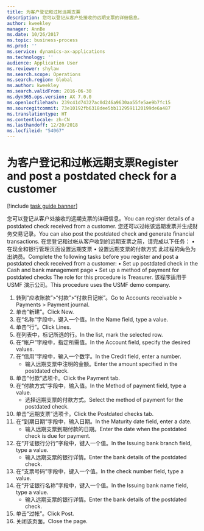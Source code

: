 ```yaml
---
title: 为客户登记和过帐远期支票
description: 您可以登记从客户处接收的远期支票的详细信息。
author: kweekley
manager: AnnBe
ms.date: 10/26/2017
ms.topic: business-process
ms.prod: ''
ms.service: dynamics-ax-applications
ms.technology: ''
audience: Application User
ms.reviewer: shylaw
ms.search.scope: Operations
ms.search.region: Global
ms.author: kweekley
ms.search.validFrom: 2016-06-30
ms.dyn365.ops.version: AX 7.0.0
ms.openlocfilehash: 239c41d74327ac0d246a9630aa55fe5ae9b7fc15
ms.sourcegitcommit: 73e10192fb6318dee5bb1129591120199de6a487
ms.translationtype: HT
ms.contentlocale: zh-CN
ms.lasthandoff: 12/20/2018
ms.locfileid: "54067"
---
```

# <a name="register-and-post-a-postdated-check-for-a-customer"></a><span data-ttu-id="c5da8-103">为客户登记和过帐远期支票</span><span class="sxs-lookup"><span data-stu-id="c5da8-103">Register and post a postdated check for a customer</span></span>

[!include [task guide banner](../../includes/task-guide-banner.md)]

<span data-ttu-id="c5da8-104">您可以登记从客户处接收的远期支票的详细信息。</span><span class="sxs-lookup"><span data-stu-id="c5da8-104">You can register details of a postdated check received from a customer.</span></span> <span data-ttu-id="c5da8-105">您还可以过帐该远期发票并生成财务交易记录。</span><span class="sxs-lookup"><span data-stu-id="c5da8-105">You can also post the postdated check and generate financial transactions.</span></span>   <span data-ttu-id="c5da8-106">在您登记和过帐从客户收到的远期支票之前，请完成以下任务：   • 在现金和银行管理页面设置远期支票 • 设置远期支票的付款方式   此过程的角色为出纳员。</span><span class="sxs-lookup"><span data-stu-id="c5da8-106">Complete the following tasks before you register and post a postdated check received from a customer:   • Set up postdated check in the Cash and bank management page • Set up a method of payment for postdated checks   The role for this procedure is Treasurer.</span></span> <span data-ttu-id="c5da8-107">该程序适用于 USMF 演示公司。</span><span class="sxs-lookup"><span data-stu-id="c5da8-107">This procedure uses the USMF demo company.</span></span>

1. <span data-ttu-id="c5da8-108">转到“应收账款”>“付款”>“付款日记帐”。</span><span class="sxs-lookup"><span data-stu-id="c5da8-108">Go to Accounts receivable > Payments > Payment journal.</span></span>
2. <span data-ttu-id="c5da8-109">单击“新建”。</span><span class="sxs-lookup"><span data-stu-id="c5da8-109">Click New.</span></span>
3. <span data-ttu-id="c5da8-110">在“名称”字段中，键入一个值。</span><span class="sxs-lookup"><span data-stu-id="c5da8-110">In the Name field, type a value.</span></span>
4. <span data-ttu-id="c5da8-111">单击“行”。</span><span class="sxs-lookup"><span data-stu-id="c5da8-111">Click Lines.</span></span>
5. <span data-ttu-id="c5da8-112">在列表中，标记所选的行。</span><span class="sxs-lookup"><span data-stu-id="c5da8-112">In the list, mark the selected row.</span></span>
6. <span data-ttu-id="c5da8-113">在“帐户”字段中，指定所需值。</span><span class="sxs-lookup"><span data-stu-id="c5da8-113">In the Account field, specify the desired values.</span></span>
7. <span data-ttu-id="c5da8-114">在“信用”字段中，输入一个数字。</span><span class="sxs-lookup"><span data-stu-id="c5da8-114">In the Credit field, enter a number.</span></span>
    * <span data-ttu-id="c5da8-115">输入远期支票中注明的金额。</span><span class="sxs-lookup"><span data-stu-id="c5da8-115">Enter the amount specified in the postdated check.</span></span>  
8. <span data-ttu-id="c5da8-116">单击“付款”选项卡。</span><span class="sxs-lookup"><span data-stu-id="c5da8-116">Click the Payment tab.</span></span>
9. <span data-ttu-id="c5da8-117">在“付款方式”字段中，输入值。</span><span class="sxs-lookup"><span data-stu-id="c5da8-117">In the Method of payment field, type a value.</span></span>
    * <span data-ttu-id="c5da8-118">选择远期支票的付款方式。</span><span class="sxs-lookup"><span data-stu-id="c5da8-118">Select the method of payment for the postdated check.</span></span>  
10. <span data-ttu-id="c5da8-119">单击“远期支票”选项卡。</span><span class="sxs-lookup"><span data-stu-id="c5da8-119">Click the Postdated checks tab.</span></span>
11. <span data-ttu-id="c5da8-120">在“到期日期”字段中，输入日期。</span><span class="sxs-lookup"><span data-stu-id="c5da8-120">In the Maturity date field, enter a date.</span></span>
    * <span data-ttu-id="c5da8-121">输入远期支票到期付款的日期。</span><span class="sxs-lookup"><span data-stu-id="c5da8-121">Enter the date when the postdated check is due for payment.</span></span>  
12. <span data-ttu-id="c5da8-122">在“开证银行分行”字段中，键入一个值。</span><span class="sxs-lookup"><span data-stu-id="c5da8-122">In the Issuing bank branch field, type a value.</span></span>
    * <span data-ttu-id="c5da8-123">输入远期支票的银行详情。</span><span class="sxs-lookup"><span data-stu-id="c5da8-123">Enter the bank details of the postdated check.</span></span>  
13. <span data-ttu-id="c5da8-124">在“支票号码”字段中，键入一个值。</span><span class="sxs-lookup"><span data-stu-id="c5da8-124">In the check number field, type a value.</span></span>
14. <span data-ttu-id="c5da8-125">在“开证银行名称”字段中，键入一个值。</span><span class="sxs-lookup"><span data-stu-id="c5da8-125">In the Issuing bank name field, type a value.</span></span>
    * <span data-ttu-id="c5da8-126">输入远期支票的银行详情。</span><span class="sxs-lookup"><span data-stu-id="c5da8-126">Enter the bank details of the postdated check.</span></span>  
15. <span data-ttu-id="c5da8-127">单击“过帐”。</span><span class="sxs-lookup"><span data-stu-id="c5da8-127">Click Post.</span></span>
16. <span data-ttu-id="c5da8-128">关闭该页面。</span><span class="sxs-lookup"><span data-stu-id="c5da8-128">Close the page.</span></span>

